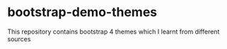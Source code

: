 # bootstrap-demo-themes
This repository contains bootstrap 4 themes which I learnt from different sources  
